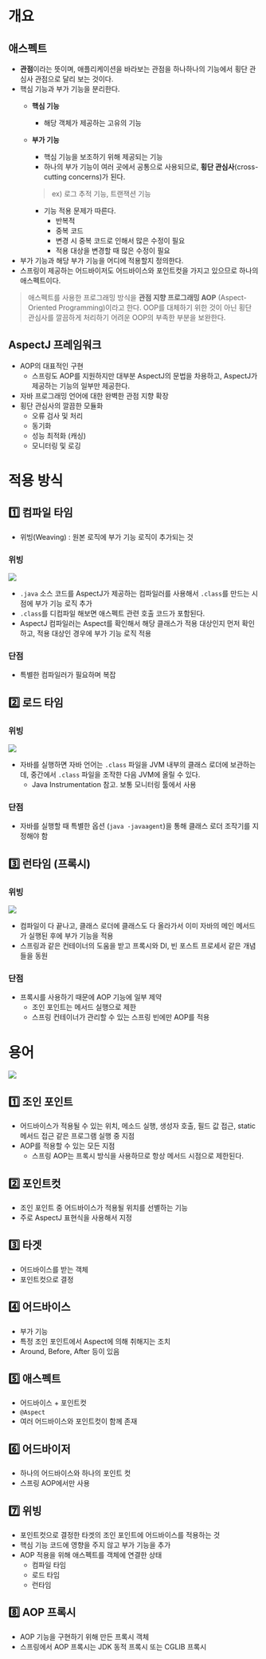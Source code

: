# 개요
## 애스펙트
- **관점**이라는 뜻이며, 애플리케이션을 바라보는 관점을 하나하나의 기능에서 횡단 관심사 관점으로 달리 보는 것이다.
- 핵심 기능과 부가 기능을 분리한다.
	- **핵심 기능**
		- 해당 객체가 제공하는 고유의 기능
	- **부가 기능**
		- 핵심 기능을 보조하기 위해 제공되는 기능
		- 하나의 부가 기능이 여러 곳에서 공통으로 사용되므로, **횡단 관심사**(cross-cutting concerns)가 된다.
		> ex) 로그 추적 기능, 트랜잭션 기능
		
		- 기능 적용 문제가 따른다.
			- 반복적
			- 중복 코드 
			- 변경 시 중복 코드로 인해서 많은 수정이 필요
			- 적용 대상을 변경할 때 많은 수정이 필요
- 부가 기능과 해당 부가 기능을 어디에 적용할지 정의한다.
- 스프링이 제공하는 어드바이저도 어드바이스와 포인트컷을 가지고 있으므로 하나의 애스펙트이다.

> 애스펙트를 사용한 프로그래밍 방식을 **관점 지향 프로그래밍 AOP** (Aspect-Oriented Programming)이라고 한다.
> OOP를 대체하기 위한 것이 아닌 횡단 관심사를 깔끔하게 처리하기 어려운 OOP의 부족한 부분을 보완한다.
## AspectJ 프레임워크
- AOP의 대표적인 구현
	- 스프링도 AOP를 지원하지만 대부분 AspectJ의 문법을 차용하고, AspectJ가 제공하는 기능의 일부만 제공한다.
- 자바 프로그래밍 언어에 대한 완벽한 관점 지향 확장
- 횡단 관심사의 깔끔한 모듈화
	- 오류 검사 및 처리
	- 동기화
	- 성능 최적화 (캐싱)
	- 모니터링 및 로깅
# 적용 방식
## 1️⃣ 컴파일 타임
- 위빙(Weaving) : 원본 로직에 부가 기능 로직이 추가되는 것
### 위빙
![](https://i.imgur.com/vrlcMo7.png)
- `.java` 소스 코드를 AspectJ가 제공하는 컴파일러를 사용해서 `.class`를 만드는 시점에 부가 기능 로직 추가
- `.class`를 디컴파일 해보면 애스펙트 관련 호출 코드가 포함된다.
- AspectJ 컴파일러는 Aspect를 확인해서 해당 클래스가 적용 대상인지 먼저 확인하고, 적용 대상인 경우에 부가 기능 로직 적용
### 단점
- 특별한 컴파일러가 필요하며 복잡
## 2️⃣ 로드 타임
### 위빙
![](https://i.imgur.com/Ym9Q1l8.png)
- 자바를 실행하면 자바 언어는 `.class` 파일을 JVM 내부의 클래스 로더에 보관하는데, 중간에서 `.class` 파일을 조작한 다음 JVM에 올릴 수 있다.
	- Java Instrumentation 참고. 보통 모니터링 툴에서 사용
### 단점
- 자바를 실행할 때 특별한 옵션 (`java -javaagent`)을 통해 클래스 로더 조작기를 지정해야 함
## 3️⃣ 런타임 (프록시)
### 위빙
![](https://i.imgur.com/As10DI2.png)
- 컴파일이 다 끝나고, 클래스 로더에 클래스도 다 올라가서 이미 자바의 메인 메서드가 실행된 후에 부가 기능을 적용
- 스프링과 같은 컨테이너의 도움을 받고 프록시와 DI, 빈 포스트 프로세서 같은 개념들을 동원
### 단점
- 프록시를 사용하기 때문에 AOP 기능에 일부 제약
	- 조인 포인트는 메서드 실행으로 제한
	- 스프링 컨테이너가 관리할 수 있는 스프링 빈에만 AOP를 적용
# 용어
![](https://i.imgur.com/pqnPsVU.png)
## 1️⃣ 조인 포인트
- 어드바이스가 적용될 수 있는 위치, 메소드 실행, 생성자 호출, 필드 값 접근, static 메서드 접근 같은 프로그램 실행 중 지점
- AOP를 적용할 수 있는 모든 지점
	- 스프링 AOP는 프록시 방식을 사용하므로 항상 메서드 시점으로 제한된다.
## 2️⃣ 포인트컷
- 조인 포인트 중 어드바이스가 적용될 위치를 선별하는 기능
- 주로 AspectJ 표현식을 사용해서 지정
## 3️⃣ 타겟
- 어드바이스를 받는 객체
- 포인트컷으로 결정
## 4️⃣ 어드바이스
- 부가 기능
- 특정 조인 포인트에서 Aspect에 의해 취해지는 조치
- Around, Before, After 등이 있음
## 5️⃣ 애스펙트 
- 어드바이스 + 포인트컷
- `@Aspect`
- 여러 어드바이스와 포인트컷이 함께 존재
## 6️⃣ 어드바이저
- 하나의 어드바이스와 하나의 포인트 컷
- 스프링 AOP에서만 사용
## 7️⃣ 위빙
- 포인트컷으로 결정한 타겟의 조인 포인트에 어드바이스를 적용하는 것
- 핵심 기능 코드에 영향을 주지 않고 부가 기능을 추가
- AOP 적용을 위해 애스펙트를 객체에 연결한 상태
	- 컴파일 타임
	- 로드 타임
	- 런타임
## 8️⃣ AOP 프록시
- AOP 기능을 구현하기 위해 만든 프록시 객체
- 스프링에서 AOP 프록시는 JDK 동적 프록시 또는 CGLIB 프록시